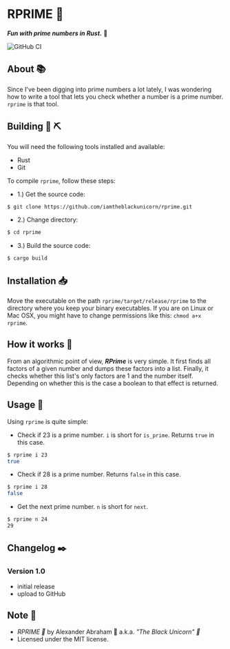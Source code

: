 # RPRIME :abacus:

***Fun with prime numbers in Rust.*** :abacus:

![GitHub CI](https://github.com/iamtheblackunicorn/rprime/actions/workflows/rust.yml/badge.svg)

## About :books:

Since I've been digging into prime numbers a lot lately, I was wondering how to write a tool that lets you check whether a number is a prime number. `rprime` is that tool.

## Building :hammer: :pick:

You will need the following tools installed and available:

- Rust
- Git

To compile `rprime`, follow these steps:

- 1.) Get the source code:
```bash
$ git clone https://github.com/iamtheblackunicorn/rprime.git
```
- 2.) Change directory:
```bash
$ cd rprime
```
- 3.) Build the source code:
```bash
$ cargo build
```

## Installation :inbox_tray:

Move the executable on the path `rprime/target/release/rprime` to the directory where you keep your binary executables. If you are on Linux or Mac OSX, you might have to change permissions like this: `chmod a+x rprime`.

## How it works :abacus:

From an algorithmic point of view, ***RPrime*** is very simple. It first finds all factors of a given number and dumps these factors into a list. Finally, it checks whether this list's only factors are 1 and the number itself. Depending on whether this is the case a boolean to that effect is returned.

## Usage :book:

Using `rprime` is quite simple:
- Check if 23 is a prime number. `i` is short for `is_prime`. Returns `true` in this case.
```bash
$ rprime i 23
true
```
- Check if 28 is a prime number. Returns `false` in this case.
```bash
$ rprime i 28
false
```
- Get the next prime number. `n` is short for `next`.
```bash
$ rprime n 24
29
```

## Changelog :black_nib:

### Version 1.0

- initial release
- upload to GitHub

## Note :scroll:

- *RPRIME :abacus:* by Alexander Abraham :black_heart: a.k.a. *"The Black Unicorn" :unicorn:*
- Licensed under the MIT license.
